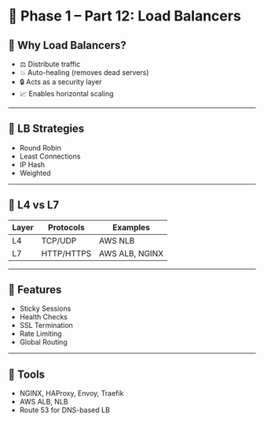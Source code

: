 # 📘 Phase 1 – Part 12: Load Balancers

## 🔹 Why Load Balancers?

- ⚖️ Distribute traffic
- 💥 Auto-healing (removes dead servers)
- 🔒 Acts as a security layer
- 📈 Enables horizontal scaling

---

## 🔹 LB Strategies

- Round Robin
- Least Connections
- IP Hash
- Weighted

---

## 🔹 L4 vs L7

| Layer | Protocols | Examples       |
|-------|-----------|----------------|
| L4    | TCP/UDP   | AWS NLB        |
| L7    | HTTP/HTTPS| AWS ALB, NGINX |

---

## 🔹 Features

- Sticky Sessions
- Health Checks
- SSL Termination
- Rate Limiting
- Global Routing

---

## 🔹 Tools

- NGINX, HAProxy, Envoy, Traefik
- AWS ALB, NLB
- Route 53 for DNS-based LB

